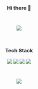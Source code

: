 <h3 align='center'>Hi there 👋</h3>
<br>
<p align='center'>
  <a href="https://github.com/anuraghazra/github-readme-stats">
    <img src="https://github-readme-stats.vercel.app/api?username=coco-1578&bg_color=30,e96443,904e95&title_color=fff&text_color=fff"/>
  </a>
</p>
<br>
<h3 align='center'>Tech Stack</h3>
<p align='center'>
  <img src="https://img.shields.io/badge/Python-3776AB?style=flat-square&logo=Python&logoColor=white"/>
  <img src="https://img.shields.io/badge/C++-00599C?style=flat-square&logo=C++&logoColor=white"/>
  <img src="https://img.shields.io/badge/Machine%20Learning-F7931E?style=flat-square&logo=scikit-learn&logoColor=black"/>
  <img src="https://img.shields.io/badge/Deep%20Learning-FFBB00?style=flat-square&logo=Google%20Keep&logoColor=white"/>
</p>
<br>
<p align='center'>
  <a href="https://github.com/coco1578" target="nofollow">
    <img src="https://hits.seeyoufarm.com/api/count/incr/badge.svg?url=https%3A%2F%2Fgithub.com%2Fcoco1578&count_bg=%237296CB&title_bg=%23707070&icon=&icon_color=%23E7E7E7&title=hits&edge_flat=false"/>
  </a>
</p>
